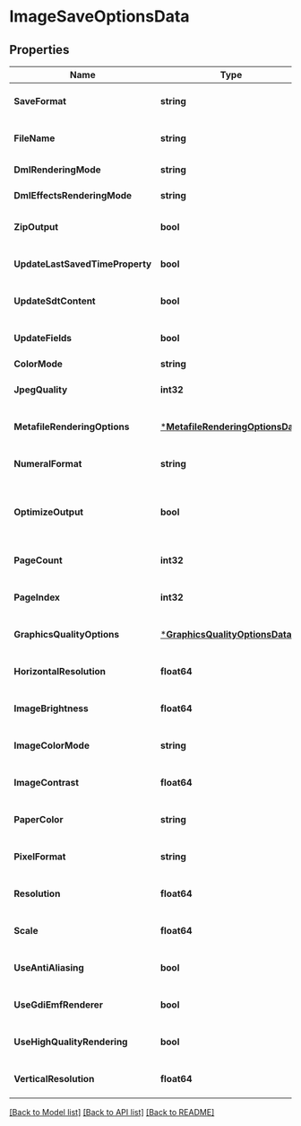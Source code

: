 # ImageSaveOptionsData

## Properties
Name | Type | Description | Notes
------------ | ------------- | ------------- | -------------
**SaveFormat** | **string** | Gets or sets format of save. | [optional] [default to null]
**FileName** | **string** | Gets or sets name of destination file. | [optional] [default to null]
**DmlRenderingMode** | **string** | Gets or sets a value determining how DrawingML shapes are rendered. { Fallback | DrawingML }. | [optional] [default to null]
**DmlEffectsRenderingMode** | **string** | Gets or sets a value determining how DrawingML effects are rendered. { Simplified | None | Fine }. | [optional] [default to null]
**ZipOutput** | **bool** | Gets or sets controls zip output or not. Default value is false. | [optional] [default to null]
**UpdateLastSavedTimeProperty** | **bool** | Gets or sets a value determining whether the Aspose.Words.Properties.BuiltInDocumentProperties.LastSavedTime property is updated before saving. | [optional] [default to null]
**UpdateSdtContent** | **bool** | Gets or sets value determining whether content of  is updated before saving. | [optional] [default to null]
**UpdateFields** | **bool** | Gets or sets a value determining if fields should be updated before saving the document to a fixed page format. Default value for this property is. true | [optional] [default to null]
**ColorMode** | **string** | Gets or sets a value determining how colors are rendered. { Normal | Grayscale}. | [optional] [default to null]
**JpegQuality** | **int32** | Gets or sets determines the quality of the JPEG images inside PDF document. | [optional] [default to null]
**MetafileRenderingOptions** | [***MetafileRenderingOptionsData**](MetafileRenderingOptionsData.md) | Gets or sets allows to specify metafile rendering options. | [optional] [default to null]
**NumeralFormat** | **string** | Gets or sets indicates the symbol set that is used to represent numbers while rendering to fixed page formats. | [optional] [default to null]
**OptimizeOutput** | **bool** | Gets or sets flag indicates whether it is required to optimize output of XPS. If this flag is set redundant nested canvases and empty canvases are removed, also neighbor glyphs with the same formatting are concatenated. Note: The accuracy of the content display may be affected if this property is set to true.  Default is false. | [optional] [default to null]
**PageCount** | **int32** | Gets or sets determines number of pages to render. | [optional] [default to null]
**PageIndex** | **int32** | Gets or sets determines 0-based index of the first page to render. | [optional] [default to null]
**GraphicsQualityOptions** | [***GraphicsQualityOptionsData**](GraphicsQualityOptionsData.md) | Gets or sets allows to specify additional System.Drawing.Graphics quality options. | [optional] [default to null]
**HorizontalResolution** | **float64** | Gets or sets the horizontal resolution for the generated images, in dots per inch.  This property has effect only when saving to raster image formats. The default value is 96. | [optional] [default to null]
**ImageBrightness** | **float64** | Gets or sets brightness of image. | [optional] [default to null]
**ImageColorMode** | **string** | Gets or sets color mode of image. | [optional] [default to null]
**ImageContrast** | **float64** | Gets or sets contrast of image. | [optional] [default to null]
**PaperColor** | **string** | Gets or sets background (paper) color of image. | [optional] [default to null]
**PixelFormat** | **string** | Gets or sets pixel format of image. | [optional] [default to null]
**Resolution** | **float64** | Gets or sets both horizontal and vertical resolution for the generated images, in dots per inch.  This property has effect only when saving to raster image formats. The default value is 96. | [optional] [default to null]
**Scale** | **float64** | Gets or sets zoom factor of image. | [optional] [default to null]
**UseAntiAliasing** | **bool** | Gets or sets determine whether or not to use anti-aliasing for rendering. | [optional] [default to null]
**UseGdiEmfRenderer** | **bool** | Gets or sets a value determining whether to use GDI+ or Aspose.Words metafile renderer when saving to EMF. | [optional] [default to null]
**UseHighQualityRendering** | **bool** | Gets or sets determine whether or not to use high quality (i.e. slow) rendering algorithms. | [optional] [default to null]
**VerticalResolution** | **float64** | Gets or sets the vertical resolution for the generated images, in dots per inch.  This property has effect only when saving to raster image formats. The default value is 96. | [optional] [default to null]

[[Back to Model list]](../README.md#documentation-for-models) [[Back to API list]](../README.md#documentation-for-api-endpoints) [[Back to README]](../README.md)


